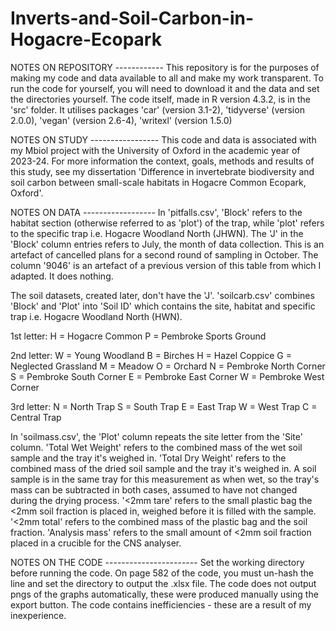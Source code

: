 # Inverts-and-Soil-Carbon-in-Hogacre-Ecopark
NOTES ON REPOSITORY ------------
This repository is for the purposes of making my code and data available to all and make my work transparent. To run the code for yourself, you will need to download it and the data and set the directories yourself.
The code itself, made in R version 4.3.2, is in the 'src' folder. It utilises packages 'car' (version 3.1-2), 'tidyverse' (version 2.0.0), 'vegan' (version 2.6-4), 'writexl' (version 1.5.0)

NOTES ON STUDY -----------------
This code and data is associated with my Mbiol project with the University of Oxford in the academic year of 2023-24. For more information the context, goals, methods and results of this study, see my dissertation 'Difference in invertebrate biodiversity and soil carbon between small-scale habitats in Hogacre Common Ecopark, Oxford'.

NOTES ON DATA ------------------
In 'pitfalls.csv', 'Block' refers to the habitat section (otherwise referred to as 'plot') of the trap, while 'plot' refers to the specific trap i.e. Hogacre Woodland North (JHWN).
The 'J' in the 'Block' column entries refers to July, the month of data collection. This is an artefact of cancelled plans for a second round of sampling in October.
The column '9046' is an artefact of a previous version of this table from which I adapted. It does nothing.

The soil datasets, created later, don't have the 'J'. 'soilcarb.csv' combines 'Block' and 'Plot' into 'Soil ID' which contains the site, habitat and specific trap i.e. Hogacre Woodland North (HWN).

1st letter:
H = Hogacre Common
P = Pembroke Sports Ground

2nd letter:
W = Young Woodland
B = Birches
H = Hazel Coppice
G = Neglected Grassland
M = Meadow
O = Orchard
N = Pembroke North Corner
S = Pembroke South Corner
E = Pembroke East Corner
W = Pembroke West Corner

3rd letter:
N = North Trap
S = South Trap
E = East Trap
W = West Trap
C = Central Trap

In 'soilmass.csv', the 'Plot' column repeats the site letter from the 'Site' column.
'Total Wet Weight' refers to the combined mass of the wet soil sample and the tray it's weighed in.
'Total Dry Weight' refers to the combined mass of the dried soil sample and the tray it's weighed in. A soil sample is in the same tray for this measurement as when wet, so the tray's mass can be subtracted in both cases, assumed to have not changed during the drying process.
'<2mm tare' refers to the small plastic bag the <2mm soil fraction is placed in, weighed before it is filled with the sample.
'<2mm total' refers to the combined mass of the plastic bag and the soil fraction.
'Analysis mass' refers to the small amount of <2mm soil fraction placed in a crucible for the CNS analyser.

NOTES ON THE CODE -----------------------
Set the working directory before running the code.
On page 582 of the code, you must un-hash the line and set the directory to output the .xlsx file.
The code does not output pngs of the graphs automatically, these were produced manually using the export button.
The code contains inefficiencies - these are a result of my inexperience.
